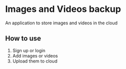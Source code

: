 # Images and Videos backup

An application to store images and videos in the cloud

## How to use

1. Sign up or login
2. Add images or videos
3. Upload them to cloud

